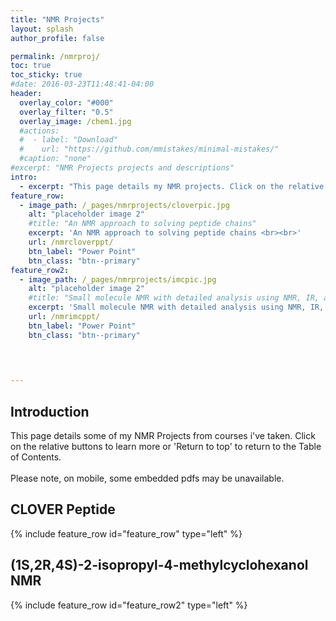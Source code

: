 ```yaml
---
title: "NMR Projects"
layout: splash
author_profile: false

permalink: /nmrproj/
toc: true
toc_sticky: true
#date: 2016-03-23T11:48:41-04:00
header:
  overlay_color: "#000"
  overlay_filter: "0.5"
  overlay_image: /chem1.jpg
  #actions:
  #  - label: "Download"
  #    url: "https://github.com/mmistakes/minimal-mistakes/"
  #caption: "none"
#excerpt: "NMR Projects projects and descriptions"
intro: 
  - excerpt: "This page details my NMR projects. Click on the relative buttons to learn more or 'Return to top' to return to the Table of Contents. <br><br> Please note, on mobile, some embedded pdfs may be unavailable." 
feature_row:
  - image_path: /_pages/nmrprojects/cloverpic.jpg
    alt: "placeholder image 2"
    #title: "An NMR approach to solving peptide chains"
    excerpt: 'An NMR approach to solving peptide chains <br><br>'
    url: /nmrcloverppt/
    btn_label: "Power Point"
    btn_class: "btn--primary"
feature_row2:    
  - image_path: /_pages/nmrprojects/imcpic.jpg
    alt: "placeholder image 2"
    #title: "Small molecule NMR with detailed analysis using NMR, IR, and MS."
    excerpt: 'Small molecule NMR with detailed analysis using NMR, IR, and MS. <br><br>'
    url: /nmrimcppt/
    btn_label: "Power Point"
    btn_class: "btn--primary"

    

    
---
```

## Introduction
This page details some of my NMR Projects from courses i've taken. Click on the relative buttons to learn more or 'Return to top' to return to the Table of Contents. <br><br> Please note, on mobile, some embedded pdfs may be unavailable.

## CLOVER Peptide
{% include feature_row id="feature_row" type="left" %}
## (1S,2R,4S)-2-isopropyl-4-methylcyclohexanol NMR
{% include feature_row id="feature_row2" type="left" %}

